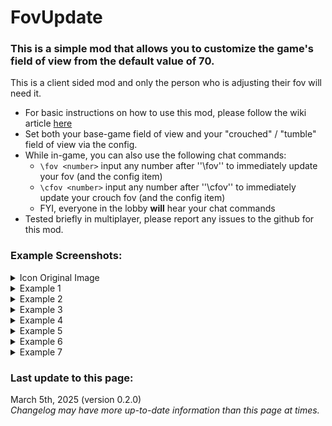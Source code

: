 # FovUpdate

### This is a simple mod that allows you to customize the game's field of view from the default value of 70.

This is a client sided mod and only the person who is adjusting their fov will need it.  

- For basic instructions on how to use this mod, please follow the wiki article [here](https://thunderstore.io/c/repo/p/darmuh/FovUpdate/wiki/3169-how-do-i-change-the-fov/)
- Set both your base-game field of view and your "crouched" / "tumble" field of view via the config.
- While in-game, you can also use the following chat commands:
	- ``\fov <number>`` input any number after ''\fov'' to immediately update your fov (and the config item)
	- ``\cfov <number>`` input any number after ''\cfov'' to immediately update your crouch fov (and the config item)
	- FYI, everyone in the lobby **will** hear your chat commands
- Tested briefly in multiplayer, please report any issues to the github for this mod.  

### Example Screenshots:
<details>
<summary>Icon Original Image</summary>

![Original Icon Image](https://github.com/darmuh/FovUpdate/blob/master/Screenshots/iconog.jpg?raw=true)

</details>

<details>
<summary>Example 1</summary>

![Example 1](https://github.com/darmuh/FovUpdate/blob/master/Screenshots/example1.jpg?raw=true)

</details>

<details>
<summary>Example 2</summary>

![Example 2](https://github.com/darmuh/FovUpdate/blob/master/Screenshots/example2.jpg?raw=true)

</details>

<details>
<summary>Example 3</summary>

![Example 3](https://github.com/darmuh/FovUpdate/blob/master/Screenshots/example3.jpg?raw=true)

</details>

<details>
<summary>Example 4</summary>

![Example 4](https://github.com/darmuh/FovUpdate/blob/master/Screenshots/example4.jpg?raw=true)

</details>

<details>
<summary>Example 5</summary>

![Example 5](https://github.com/darmuh/FovUpdate/blob/master/Screenshots/example5.jpg?raw=true)

</details>

<details>
<summary>Example 6</summary>

![Example 6](https://github.com/darmuh/FovUpdate/blob/master/Screenshots/example6.jpg?raw=true)

</details>

<details>
<summary>Example 7</summary>

![Example 7](https://github.com/darmuh/FovUpdate/blob/master/Screenshots/example7.jpg?raw=true)

</details>


### Last update to this page:
March 5th, 2025 (version 0.2.0)  
*Changelog may have more up-to-date information than this page at times.*
